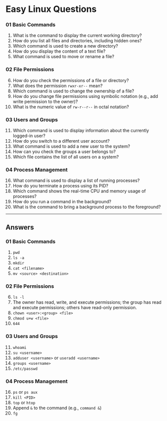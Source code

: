 # Easy Linux Questions

### 01 Basic Commands

1. What is the command to display the current working directory?
2. How do you list all files and directories, including hidden ones?
3. Which command is used to create a new directory?
4. How do you display the content of a text file?
5. What command is used to move or rename a file?

### 02 File Permissions

6. How do you check the permissions of a file or directory?
7. What does the permission `rwxr-xr--` mean?
8. Which command is used to change the ownership of a file?
9. How do you change file permissions using symbolic notation (e.g., add write permission to the owner)?
10. What is the numeric value of `rw-r--r--` in octal notation?

### 03 Users and Groups

11. Which command is used to display information about the currently logged-in user?
12. How do you switch to a different user account?
13. What command is used to add a new user to the system?
14. How can you check the groups a user belongs to?
15. Which file contains the list of all users on a system?

### 04 Process Management

16. What command is used to display a list of running processes?
17. How do you terminate a process using its PID?
18. Which command shows the real-time CPU and memory usage of processes?
19. How do you run a command in the background?
20. What is the command to bring a background process to the foreground?

---

## Answers

### 01 Basic Commands

1. `pwd`
2. `ls -a`
3. `mkdir`
4. `cat <filename>`
5. `mv <source> <destination>`

### 02 File Permissions

6. `ls -l`
7. The owner has read, write, and execute permissions; the group has read and execute permissions; others have read-only permission.
8. `chown <user>:<group> <file>`
9. `chmod u+w <file>`
10. `644`

### 03 Users and Groups

11. `whoami`
12. `su <username>`
13. `adduser <username>` or `useradd <username>`
14. `groups <username>`
15. `/etc/passwd`

### 04 Process Management

16. `ps` or `ps aux`
17. `kill <PID>`
18. `top` or `htop`
19. Append `&` to the command (e.g., `command &`)
20. `fg`
